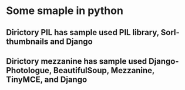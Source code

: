 # Some smaple in python


Dirictory PIL has sample used PIL library, Sorl-thumbnails and Django
---------------------------------------------------------------------

Dirictory mezzanine has sample used Django-Photologue, BeautifulSoup, Mezzanine, TinyMCE, and Django
----------------------------------------------------------------------------------------------------
